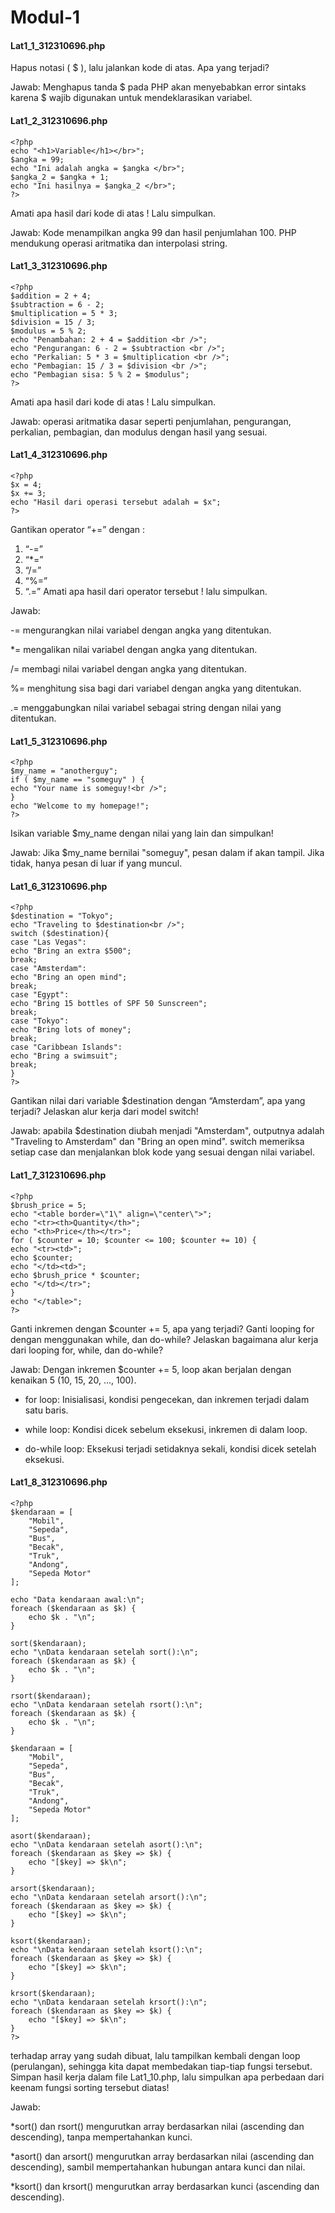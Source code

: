 # Modul-1

<h4>Lat1_1_312310696.php</h4>

Hapus notasi ( $ ), lalu jalankan kode di atas. Apa yang terjadi?

Jawab: Menghapus tanda $ pada PHP akan menyebabkan error sintaks karena $ wajib digunakan untuk mendeklarasikan variabel.

<h4>Lat1_2_312310696.php</h4>

```
<?php
echo "<h1>Variable</h1></br>";
$angka = 99;
echo "Ini adalah angka = $angka </br>";
$angka_2 = $angka + 1;
echo "Ini hasilnya = $angka_2 </br>";
?>
```

Amati apa hasil dari kode di atas ! Lalu simpulkan.

Jawab: Kode menampilkan angka 99 dan hasil penjumlahan 100. PHP mendukung operasi aritmatika dan interpolasi string.

<h4>Lat1_3_312310696.php</h4>

```
<?php
$addition = 2 + 4;
$subtraction = 6 - 2;
$multiplication = 5 * 3;
$division = 15 / 3;
$modulus = 5 % 2;
echo "Penambahan: 2 + 4 = $addition <br />";
echo "Pengurangan: 6 - 2 = $subtraction <br />";
echo "Perkalian: 5 * 3 = $multiplication <br />";
echo "Pembagian: 15 / 3 = $division <br />";
echo "Pembagian sisa: 5 % 2 = $modulus";
?>
```

Amati apa hasil dari kode di atas ! Lalu simpulkan.

Jawab: operasi aritmatika dasar seperti penjumlahan, pengurangan, perkalian, pembagian, dan modulus dengan hasil yang sesuai.

<h4>Lat1_4_312310696.php</h4>

```
<?php
$x = 4;
$x += 3;
echo "Hasil dari operasi tersebut adalah = $x";
?>
```

Gantikan operator “+=” dengan :
1. “-=”
2. “*=”
3. “/=”
4. “%=”
5. “.=”
Amati apa hasil dari operator tersebut ! lalu simpulkan.

Jawab: 

-= mengurangkan nilai variabel dengan angka yang ditentukan.

*= mengalikan nilai variabel dengan angka yang ditentukan.

/= membagi nilai variabel dengan angka yang ditentukan.

%= menghitung sisa bagi dari variabel dengan angka yang ditentukan.

.= menggabungkan nilai variabel sebagai string dengan nilai yang ditentukan.

<h4>Lat1_5_312310696.php</h4>

```
<?php
$my_name = "anotherguy";
if ( $my_name == "someguy" ) {
echo "Your name is someguy!<br />";
}
echo "Welcome to my homepage!";
?>
```

Isikan variable $my_name dengan nilai yang lain dan simpulkan!

Jawab: Jika $my_name bernilai "someguy", pesan dalam if akan tampil. Jika tidak, hanya pesan di luar if yang muncul.

<h4>Lat1_6_312310696.php</h4>

```
<?php
$destination = "Tokyo";
echo "Traveling to $destination<br />";
switch ($destination){
case "Las Vegas":
echo "Bring an extra $500";
break;
case "Amsterdam":
echo "Bring an open mind";
break;
case "Egypt":
echo "Bring 15 bottles of SPF 50 Sunscreen";
break;
case "Tokyo":
echo "Bring lots of money";
break;
case "Caribbean Islands":
echo "Bring a swimsuit";
break;
}
?>
```

Gantikan nilai dari variable $destination dengan “Amsterdam”, apa yang terjadi? Jelaskan alur kerja dari model switch!

Jawab: apabila $destination diubah menjadi "Amsterdam", outputnya adalah "Traveling to Amsterdam" dan "Bring an open mind". switch memeriksa setiap case dan menjalankan blok kode yang sesuai dengan nilai variabel.

<h4>Lat1_7_312310696.php</h4>

```
<?php
$brush_price = 5;
echo "<table border=\"1\" align=\"center\">";
echo "<tr><th>Quantity</th>";
echo "<th>Price</th></tr>";
for ( $counter = 10; $counter <= 100; $counter += 10) {
echo "<tr><td>";
echo $counter;
echo "</td><td>";
echo $brush_price * $counter;
echo "</td></tr>";
}
echo "</table>";
?>
```

Ganti inkremen dengan $counter += 5, apa yang terjadi? Ganti looping for dengan menggunakan while, dan do-while? Jelaskan bagaimana alur kerja dari looping for, while, dan do-while?

Jawab:
Dengan inkremen $counter += 5, loop akan berjalan dengan kenaikan 5 (10, 15, 20, ..., 100).

* for loop: Inisialisasi, kondisi pengecekan, dan inkremen terjadi dalam satu baris.

* while loop: Kondisi dicek sebelum eksekusi, inkremen di dalam loop.

* do-while loop: Eksekusi terjadi setidaknya sekali, kondisi dicek setelah eksekusi.


<h4>Lat1_8_312310696.php</h4>

```
<?php
$kendaraan = [
    "Mobil",
    "Sepeda",
    "Bus",
    "Becak",
    "Truk",
    "Andong",
    "Sepeda Motor"
];

echo "Data kendaraan awal:\n";
foreach ($kendaraan as $k) {
    echo $k . "\n";
}

sort($kendaraan);
echo "\nData kendaraan setelah sort():\n";
foreach ($kendaraan as $k) {
    echo $k . "\n";
}

rsort($kendaraan);
echo "\nData kendaraan setelah rsort():\n";
foreach ($kendaraan as $k) {
    echo $k . "\n";
}

$kendaraan = [
    "Mobil",
    "Sepeda",
    "Bus",
    "Becak",
    "Truk",
    "Andong",
    "Sepeda Motor"
];

asort($kendaraan);
echo "\nData kendaraan setelah asort():\n";
foreach ($kendaraan as $key => $k) {
    echo "[$key] => $k\n";
}

arsort($kendaraan);
echo "\nData kendaraan setelah arsort():\n";
foreach ($kendaraan as $key => $k) {
    echo "[$key] => $k\n";
}

ksort($kendaraan);
echo "\nData kendaraan setelah ksort():\n";
foreach ($kendaraan as $key => $k) {
    echo "[$key] => $k\n";
}

krsort($kendaraan);
echo "\nData kendaraan setelah krsort():\n";
foreach ($kendaraan as $key => $k) {
    echo "[$key] => $k\n";
}
?>
```

terhadap array yang sudah dibuat, lalu tampilkan kembali dengan loop (perulangan), sehingga kita dapat membedakan tiap-tiap fungsi tersebut. Simpan hasil kerja dalam file Lat1_10.php, lalu simpulkan apa perbedaan dari keenam fungsi sorting tersebut diatas!

Jawab: 

*sort() dan rsort() mengurutkan array berdasarkan nilai (ascending dan descending), tanpa mempertahankan kunci.

*asort() dan arsort() mengurutkan array berdasarkan nilai (ascending dan descending), sambil mempertahankan hubungan antara kunci dan nilai.

*ksort() dan krsort() mengurutkan array berdasarkan kunci (ascending dan descending).
